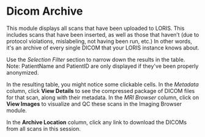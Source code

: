 # Dicom Archive

This module displays all scans that have been uploaded to LORIS. This includes scans that have been inserted, as well as those that haven’t (due to protocol violations, mislabeling, not having been run, etc.) In other words, it's an archive of every single DICOM that your LORIS instance knows about.

Use the *Selection Filter* section to narrow down the results in the table. Note: PatientName and PatientID are only displayed if they've been properly anonymized.

In the resulting table, you might notice some clickable cells. In the *Metadata* column, click **View Details** to see the compressed package of DICOM files for that scan, along with their metadata. In the *MRI Browser* column, click on **View Images** to visualize and QC these scans in the Imaging Browser module.

In the **Archive Location** column, click any link to download the DICOMs from all scans in this session.
